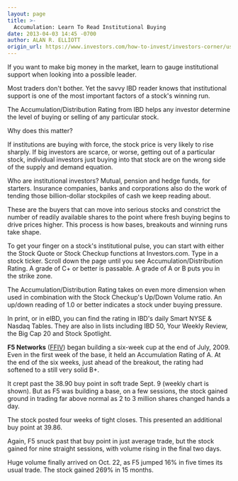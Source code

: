```yaml
---
layout: page
title: >-
  Accumulation: Learn To Read Institutional Buying
date: 2013-04-03 14:45 -0700
author: ALAN R. ELLIOTT
origin_url: https://www.investors.com/how-to-invest/investors-corner/use-accumulation-to-gauge-institutional-demand
---
```





If you want to make big money in the market, learn to gauge institutional support when looking into a possible leader.

  

Most traders don't bother. Yet the savvy IBD reader knows that institutional support is one of the most important factors of a stock's winning run.

  

The Accumulation/Distribution Rating from IBD helps any investor determine the level of buying or selling of any particular stock.

  

Why does this matter?

  

If institutions are buying with force, the stock price is very likely to rise sharply. If big investors are scarce, or worse, getting out of a particular stock, individual investors just buying into that stock are on the wrong side of the supply and demand equation.

  

Who are institutional investors? Mutual, pension and hedge funds, for starters. Insurance companies, banks and corporations also do the work of tending those billion-dollar stockpiles of cash we keep reading about.

  

These are the buyers that can move into serious stocks and constrict the number of readily available shares to the point where fresh buying begins to drive prices higher. This process is how bases, breakouts and winning runs take shape.

  

To get your finger on a stock's institutional pulse, you can start with either the Stock Quote or Stock Checkup functions at Investors.com. Type in a stock ticker. Scroll down the page until you see Accumulation/Distribution Rating. A grade of C+ or better is passable. A grade of A or B puts you in the strike zone.

  

The Accumulation/Distribution Rating takes on even more dimension when used in combination with the Stock Checkup's Up/Down Volume ratio. An up/down reading of 1.0 or better indicates a stock under buying pressure.

  

In print, or in eIBD, you can find the rating in IBD's daily Smart NYSE & Nasdaq Tables. They are also in lists including IBD 50, Your Weekly Review, the Big Cap 20 and Stock Spotlight.

  

**F5 Networks** ([FFIV](https://research.investors.com/quote.aspx?symbol=FFIV)) began building a six-week cup at the end of July, 2009. Even in the first week of the base, it held an Accumulation Rating of A. At the end of the six weeks, just ahead of the breakout, the rating had softened to a still very solid B+.

  

It crept past the 38.90 buy point in soft trade Sept. 9 (weekly chart is shown). But as F5 was building a base, on a few sessions, the stock gained ground in trading far above normal as 2 to 3 million shares changed hands a day.

  

The stock posted four weeks of tight closes. This presented an additional buy point at 39.86.

  

Again, F5 snuck past that buy point in just average trade, but the stock gained for nine straight sessions, with volume rising in the final two days.

  

Huge volume finally arrived on Oct. 22, as F5 jumped 16% in five times its usual trade. The stock gained 269% in 15 months.




